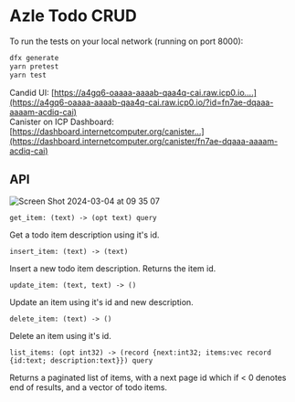 # Azle Todo CRUD

To run the tests on your local network (running on port 8000):
```sh
dfx generate
yarn pretest
yarn test
```

Candid UI: [https://a4gq6-oaaaa-aaaab-qaa4q-cai.raw.icp0.io....](https://a4gq6-oaaaa-aaaab-qaa4q-cai.raw.icp0.io/?id=fn7ae-dqaaa-aaaam-acdiq-cai) <br />
Canister on ICP Dashboard: [https://dashboard.internetcomputer.org/canister...](https://dashboard.internetcomputer.org/canister/fn7ae-dqaaa-aaaam-acdiq-cai)

## API

![Screen Shot 2024-03-04 at 09 35 07](https://github.com/sudoshreyansh/ICP-Todo-CRUD/assets/44190883/669f86c6-d2c3-457e-a51a-41ff069a1d85)



`get_item: (text) -> (opt text) query`

Get a todo item description using it's id.

`insert_item: (text) -> (text)`

Insert a new todo item description. Returns the item id.

`update_item: (text, text) -> ()`

Update an item using it's id and new description.

`delete_item: (text) -> ()`

Delete an item using it's id.

`list_items: (opt int32) -> (record {next:int32; items:vec record {id:text; description:text}}) query`

Returns a paginated list of items, with a next page id which if < 0 denotes end of results, and a vector of todo items.
